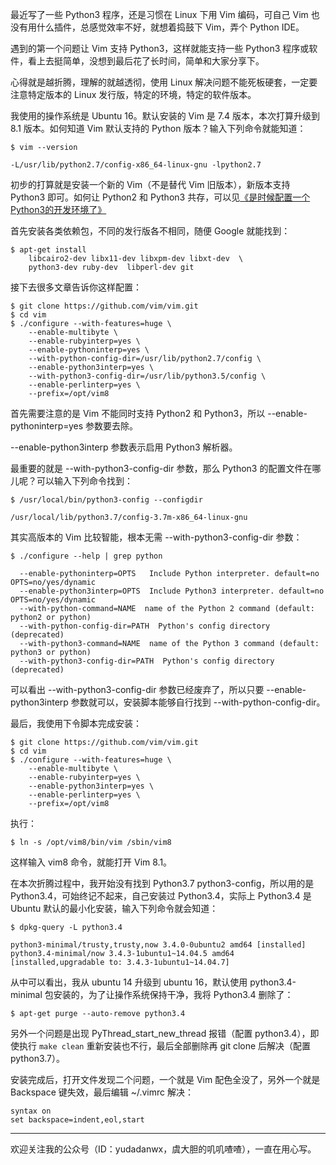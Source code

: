 最近写了一些 Python3 程序，还是习惯在 Linux 下用 Vim 编码，可自己 Vim 也没有用什么插件，总感觉效率不好，就想着捣鼓下 Vim，弄个 Python IDE。

遇到的第一个问题让 Vim 支持 Python3，这样就能支持一些 Python3 程序或软件，看上去挺简单，没想到最后花了长时间，简单和大家分享下。

心得就是越折腾，理解的就越透彻，使用 Linux 解决问题不能死板硬套，一定要注意特定版本的 Linux 发行版，特定的环境，特定的软件版本。

我使用的操作系统是 Ubuntu 16。默认安装的 Vim 是 7.4 版本，本次打算升级到 8.1 版本。如何知道 Vim 默认支持的 Python 版本？输入下列命令就能知道：

```
$ vim --version

-L/usr/lib/python2.7/config-x86_64-linux-gnu -lpython2.7
```

初步的打算就是安装一个新的 Vim（不是替代 Vim 旧版本），新版本支持 Python3 即可。如何让 Python2 和 Python3 共存，可以见[《是时候配置一个Python3的开发环境了》](https://mp.weixin.qq.com/s/0gEB5g_OkFt58VroW96mbw) 

首先安装各类依赖包，不同的发行版各不相同，随便 Google 就能找到：

```
$ apt-get install  
    libcairo2-dev libx11-dev libxpm-dev libxt-dev  \
    python3-dev ruby-dev  libperl-dev git
```

接下去很多文章告诉你这样配置：

```
$ git clone https://github.com/vim/vim.git
$ cd vim
$ ./configure --with-features=huge \
    --enable-multibyte \
    --enable-rubyinterp=yes \
    --enable-pythoninterp=yes \
    --with-python-config-dir=/usr/lib/python2.7/config \
    --enable-python3interp=yes \
    --with-python3-config-dir=/usr/lib/python3.5/config \
    --enable-perlinterp=yes \
    --prefix=/opt/vim8
```

首先需要注意的是 Vim 不能同时支持 Python2 和 Python3，所以 --enable-pythoninterp=yes 参数要去除。

--enable-python3interp 参数表示启用 Python3 解析器。

最重要的就是 --with-python3-config-dir 参数，那么 Python3 的配置文件在哪儿呢？可以输入下列命令找到：

```
$ /usr/local/bin/python3-config --configdir

/usr/local/lib/python3.7/config-3.7m-x86_64-linux-gnu
```

其实高版本的 Vim 比较智能，根本无需 --with-python3-config-dir 参数：
 
```
$ ./configure --help | grep python

  --enable-pythoninterp=OPTS   Include Python interpreter. default=no OPTS=no/yes/dynamic
  --enable-python3interp=OPTS  Include Python3 interpreter. default=no OPTS=no/yes/dynamic
  --with-python-command=NAME  name of the Python 2 command (default: python2 or python)
  --with-python-config-dir=PATH  Python's config directory (deprecated)
  --with-python3-command=NAME  name of the Python 3 command (default: python3 or python)
  --with-python3-config-dir=PATH  Python's config directory (deprecated)
```

可以看出 --with-python3-config-dir 参数已经废弃了，所以只要 --enable-python3interp 参数就可以，安装脚本能够自行找到 --with-python-config-dir。

最后，我使用下令脚本完成安装：

```
$ git clone https://github.com/vim/vim.git
$ cd vim
$ ./configure --with-features=huge \
    --enable-multibyte \
    --enable-rubyinterp=yes \
    --enable-python3interp=yes \
    --enable-perlinterp=yes \
    --prefix=/opt/vim8
```

执行：

```
$ ln -s /opt/vim8/bin/vim /sbin/vim8 
``` 

这样输入 vim8 命令，就能打开 Vim 8.1。

在本次折腾过程中，我开始没有找到 Python3.7 python3-config，所以用的是 Python3.4，可始终记不起来，自己安装过 Python3.4，实际上 Python3.4 是 Ubuntu 默认的最小化安装，输入下列命令就会知道：

```
$ dpkg-query -L python3.4 

python3-minimal/trusty,trusty,now 3.4.0-0ubuntu2 amd64 [installed]
python3.4-minimal/now 3.4.3-1ubuntu1~14.04.5 amd64 [installed,upgradable to: 3.4.3-1ubuntu1~14.04.7]
```

从中可以看出，我从 ubuntu 14 升级到 ubuntu 16，默认使用 python3.4-minimal 包安装的，为了让操作系统保持干净，我将 Python3.4 删除了：

```
$ apt-get purge --auto-remove python3.4
```

另外一个问题是出现 PyThread_start_new_thread 报错（配置 python3.4），即使执行 `make clean` 重新安装也不行，最后全部删除再 git clone 后解决（配置 python3.7）。

安装完成后，打开文件发现二个问题，一个就是 Vim 配色全没了，另外一个就是 Backspace 键失效，最后编辑 ~/.vimrc 解决：

```
syntax on
set backspace=indent,eol,start
```

--- 

欢迎关注我的公众号（ID：yudadanwx，虞大胆的叽叽喳喳），一直在用心写。